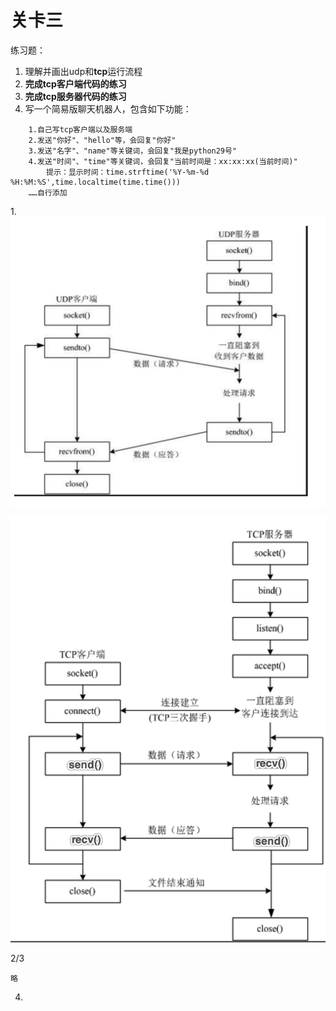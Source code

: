 # 关卡三

练习题：

1. 理解并画出udp和**tcp**运行流程
2. **完成tcp客户端代码的练习**
3. **完成tcp服务器代码的练习**
4. 写一个简易版聊天机器人，包含如下功能：

```
    1.自己写tcp客户端以及服务端
    2.发送"你好"、"hello"等，会回复"你好"
    3.发送"名字"、"name"等关键词，会回复"我是python29号"
    4.发送"时间"、"time"等关键词，会回复"当前时间是：xx:xx:xx(当前时间)"
        提示：显示时间：time.strftime('%Y-%m-%d %H:%M:%S',time.localtime(time.time()))
    ……自行添加
```

1.![](/assets/udpsocket使用流程.png)

![](/assets/tcpsocket.png)

2/3

```
略
```

4.

```

```

